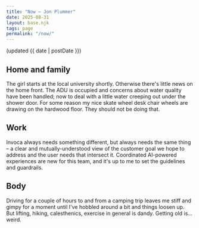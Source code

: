 ```yaml
---
title: "Now – Jon Plummer"
date: 2025-08-31
layout: base.njk
tags: page
permalink: "/now/"
---
```

(updated {{ date | postDate }})

## Home and family

The girl starts at the local university shortly. Otherwise there's little news on the home front. The ADU is occupied and concerns about water quality have been handled; now to deal with a little water creeping out under the shower door. For some reason my nice skate wheel desk chair wheels are drawing on the hardwood floor. They should not be doing that.

## Work

Invoca always needs something different, but always needs the same thing – a clear and mutually-understood view of the customer goal we hope to address and the user needs that intersect it. Coordinated AI-powered experiences are new for this team, and it's up to me to set the guidelines and guardrails.

## Body

Driving for a couple of hours to and from a camping trip leaves me stiff and gimpy for a moment until I've hobbled around a bit and things loosen up. But lifting, hiking, calesthenics, exercise in general is dandy. Getting old is…weird.